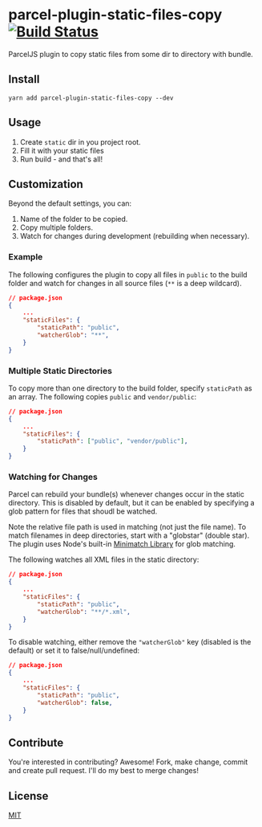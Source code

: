 # parcel-plugin-static-files-copy [![Build Status](https://travis-ci.org/elwin013/parcel-plugin-static-files-copy.svg?branch=master)](https://travis-ci.org/elwin013/parcel-plugin-static-files-copy)

ParcelJS plugin to copy static files from some dir to directory with bundle.

## Install

```
yarn add parcel-plugin-static-files-copy --dev
```

## Usage

1. Create `static` dir in you project root.
2. Fill it with your static files
3. Run build - and that's all!

## Customization

Beyond the default settings, you can:

1. Name of the folder to be copied.
1. Copy multiple folders.
1. Watch for changes during development (rebuilding when necessary).

### Example

The following configures the plugin to copy all files in `public` to the build folder and watch for changes in all source files (`**` is a deep wildcard).

```json
// package.json
{
	...
    "staticFiles": {
        "staticPath": "public",
        "watcherGlob": "**",
    }
}
```

### Multiple Static Directories

To copy more than one directory to the build folder, specify `staticPath` as an array. The following copies `public` and `vendor/public`:

```json
// package.json
{
	...
    "staticFiles": {
        "staticPath": ["public", "vendor/public"],
    }
}
```

### Watching for Changes

Parcel can rebuild your bundle(s) whenever changes occur in the static directory. This is disabled by default, but it can be enabled by specifying a glob pattern for files that shoudl be watched.

Note the relative file path is used in matching (not just the file name). To match filenames in deep directories, start with a "globstar" (double star). The plugin uses Node's built-in [Minimatch Library](https://github.com/isaacs/minimatch) for glob matching.

The following watches all XML files in the static directory:

```json
// package.json
{
	...
    "staticFiles": {
        "staticPath": "public",
        "watcherGlob": "**/*.xml",
    }
}
```

To disable watching, either remove the `"watcherGlob"` key (disabled is the default) or set it to false/null/undefined:

```json
// package.json
{
	...
    "staticFiles": {
        "staticPath": "public",
        "watcherGlob": false,
    }
}
```

## Contribute

You're interested in contributing? Awesome! Fork, make change, commit and create pull request. I'll do my best to merge changes!

## License

[MIT](/LICENSE)
